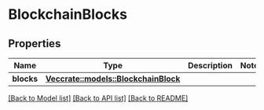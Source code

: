 # BlockchainBlocks

## Properties

Name | Type | Description | Notes
------------ | ------------- | ------------- | -------------
**blocks** | [**Vec<crate::models::BlockchainBlock>**](BlockchainBlock.md) |  | 

[[Back to Model list]](../README.md#documentation-for-models) [[Back to API list]](../README.md#documentation-for-api-endpoints) [[Back to README]](../README.md)


